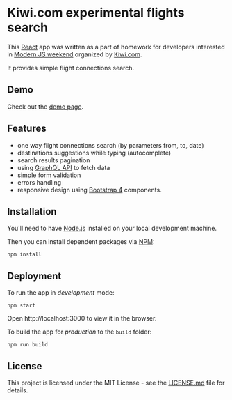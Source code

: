# Kiwi.com experimental flights search

This [React](https://reactjs.org/) app was written as a part of homework for developers interested in
[Modern JS weekend](https://jsweekend.cz/) organized by [Kiwi.com](https://www.kiwi.com/).

It provides simple flight connections search.

## Demo

Check out the [demo page](https://kiwi.krepa.cz/).

## Features

- one way flight connections search (by parameters from, to, date) 
- destinations suggestions while typing (autocomplete)
- search results pagination
- using [GraphQL API](https://kiwi-graphiql.now.sh/) to fetch data
- simple form validation
- errors handling
- responsive design using [Bootstrap 4](https://getbootstrap.com/) components.

## Installation

You'll need to have [Node.js](https://nodejs.org) installed on your local development machine.

Then you can install dependent packages via [NPM](https://www.npmjs.com/):
```
npm install
```

## Deployment

To run the app in *development* mode:
```
npm start
```
Open http://localhost:3000 to view it in the browser.

To build the app for *production* to the `build` folder:
```
npm run build
```

## License

This project is licensed under the MIT License - see the [LICENSE.md](LICENSE.md) file for details.
